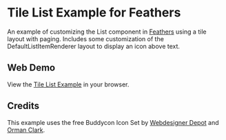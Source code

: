 # Tile List Example for Feathers

An example of customizing the List component in [Feathers](http://feathersui.com/) using a tile layout with paging. Includes some customization of the DefaultListItemRenderer layout to display an icon above text.

## Web Demo

View the [Tile List Example](http://feathersui.com/examples/tile-list/) in your browser.

## Credits

This example uses the free Buddycon Icon Set by [Webdesigner Depot](http://www.webdesignerdepot.com/) and [Orman Clark](http://www.ormanclark.com/).